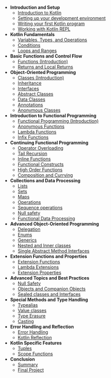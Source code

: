 * **Introduction and Setup**  
  * [Introduction to Kotlin](introduction-to-kotlin.md)
  * [Setting up your development environment](setting-up-your-ide.md)
  * [Writing your first Kotlin program](writing-your-first-kotlin-program.md)
  * [Working with Kotlin REPL](working-with-repl.md)
* **Kotlin Fundamentals**
  * [Variables, Types, and Operations](variables-types-operations.md)
  * [Conditions](conditions.md)
  * [Loops and Ranges](loops-and-ranges.md)
* **Basic Functions and Control Flow**
  * [Functions (Introduction)](functions-introduction.md)
  * [Returns and Local Returns](returns-local-returns.md)
* **Object-Oriented Programming**
  * [Classes (Introduction)](classes-introduction.md)
  * [Inheritance](start.md)
  * [Interfaces](start.md)
  * [Abstract Classes](start.md)
  * [Data Classes](start.md)
  * [Annotations](start.md)
  * [Anonymous Classes](start.md)
* **Introduction to Functional Programming**
  * [Functional Programming (Introduction)](start.md)
  * [Anonymous Functions](start.md)
  * [Lambda Functions](start.md)
  * [Infix Functions](start.md)
* **Continuing Functional Programming**
  * [Operator Overloading](start.md)
  * [Tail Recursion](start.md)
  * [Inline Functions](start.md)
  * [Functional Constructs](start.md)
  * [High Order Functions](start.md)
  * [Composition and Currying](start.md)
* **Collections and Data Processing**
  * [Lists](start.md)
  * [Sets](start.md)
  * [Maps](start.md)
  * [Operations](start.md)
  * [Sequence operations](start.md)
  * [Null safety](start.md)
  * [Functional Data Processing](start.md)
* **Advanced Object-Oriented Programming**
  * [Delegation](start.md)
  * [Enums](start.md)
  * [Generics](start.md)
  * [Nested and Inner classes](start.md)
  * [Single Abstract Method Interfaces](start.md)
* **Extension Functions and Properties**
  * [Extension Functions](start.md)
  * [Lambda Extensions](start.md)
  * [Extension Properties](start.md)
* **Advanced Topics and Best Practices**
  * [Null Safety](start.md)
  * [Objects and Companion Objects](start.md)
  * [Sealed classes and Interfaces](start.md)
* **Special Methods and Type Handling**
  * [Typealias](start.md)
  * [Value classes](start.md)
  * [Type Erasure](start.md)
  * [Casting](start.md)
* **Error Handling and Reflection**
  * [Error Handling](start.md)
  * [Kotlin Reflection](start.md)
* **Kotlin Specific Features**
  * [Tuples](start.md)
  * [Scope Functions](start.md)
* **Conclusion**
  * [Summary](start.md)
  * [Final Project](start.md)